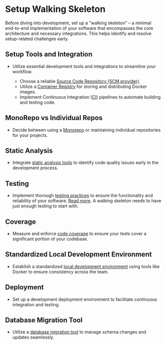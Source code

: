 # Setup Walking Skeleton

Before diving into development, set up a "walking skeleton" – a minimal end-to-end implementation of your software that encompasses the core architecture and necessary integrations. This helps identify and resolve setup-related challenges early.

## Setup Tools and Integration

-   Utilize essential development tools and integrations to streamline your workflow.

    -   Choose a reliable [Source Code Repository (SCM provider)](https://www.atlassian.com/git/tutorials/what-is-version-control).
    -   Utilize a [Container Registry](https://cloud.google.com/container-registry) for storing and distributing Docker images.
    -   Implement Continuous Integration ([CI](https://www.thoughtworks.com/continuous-integration)) pipelines to automate building and testing code.

## MonoRepo vs Individual Repos

-   Decide between using a [Monorepo](https://www.toptal.com/front-end/guide-to-monorepos) or maintaining individual repositories for your projects.

## Static Analysis

-   Integrate [static analysis tools](https://www.sonarqube.org/) to identify code quality issues early in the development process.

## Testing

-   Implement thorough [testing practices](https://martinfowler.com/testing/) to ensure the functionality and reliability of your software. [Read more](../sprint-1-n/testing.md). A walking skeleton needs to have just enough testing to start with.

## Coverage

-   Measure and enforce [code coverage](https://codecov.io/) to ensure your tests cover a significant portion of your codebase.

## Standardized Local Development Environment

-   Establish a standardized [local development environment](https://www.docker.com/resources/what-container) using tools like Docker to ensure consistency across the team.

## Deployment

-   Set up a development deployment environment to facilitate continuous integration and testing.

## Database Migration Tool

-   Utilize a [database migration tool](https://flywaydb.org/) to manage schema changes and updates seamlessly.
